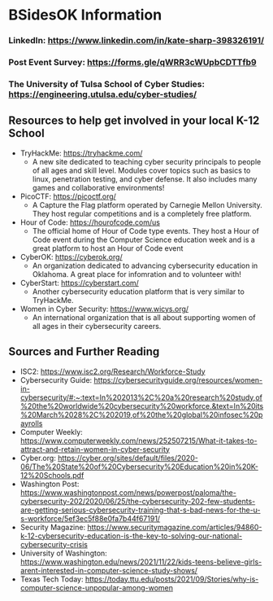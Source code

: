 # BSidesOK Information

### LinkedIn: https://www.linkedin.com/in/kate-sharp-398326191/
### Post Event Survey: https://forms.gle/qWRR3cWUpbCDTTfb9
### The University of Tulsa School of Cyber Studies: https://engineering.utulsa.edu/cyber-studies/

## Resources to help get involved in your local K-12 School
- TryHackMe: https://tryhackme.com/
  - A new site dedicated to teaching cyber security principals to people of all ages and skill level. Modules cover topics such as basics to linux, penetration testing, and cyber defense. It also includes many games and collaborative environments!
- PicoCTF: https://picoctf.org/
  - A Capture the Flag platform operated by Carnegie Mellon University. They host regular competitions and is a completely free platform.
- Hour of Code: https://hourofcode.com/us
  - The official home of Hour of Code type events. They host a Hour of Code event during the Computer Science education week and is a great platform to host an Hour of Code event
- CyberOK: https://cyberok.org/
  - An organization dedicated to advancing cybersecurity education in Oklahoma. A great place for infomration and to volunteer with!
- CyberStart: https://cyberstart.com/
  - Another cybersecurity education platform that is very similar to TryHackMe.
- Women in Cyber Security: https://www.wicys.org/
  - An international organization that is all about supporting women of all ages in their cybersecurity careers.  

## Sources and Further Reading
- ISC2: https://www.isc2.org/Research/Workforce-Study
- Cybersecurity Guide: https://cybersecurityguide.org/resources/women-in-cybersecurity/#:~:text=In%202013%2C%20a%20research%20study,of%20the%20worldwide%20cybersecurity%20workforce.&text=In%20its%20March%2028%2C%202019,of%20the%20global%20infosec%20payrolls
- Computer Weekly: https://www.computerweekly.com/news/252507215/What-it-takes-to-attract-and-retain-women-in-cyber-security 
- Cyber.org: https://cyber.org/sites/default/files/2020-06/The%20State%20of%20Cybersecurity%20Education%20in%20K-12%20Schools.pdf 
- Washington Post: https://www.washingtonpost.com/news/powerpost/paloma/the-cybersecurity-202/2020/06/25/the-cybersecurity-202-few-students-are-getting-serious-cybersecurity-training-that-s-bad-news-for-the-u-s-workforce/5ef3ec5f88e0fa7b44f67191/ 
- Security Magazine: https://www.securitymagazine.com/articles/94860-k-12-cybersecurity-education-is-the-key-to-solving-our-national-cybersecurity-crisis 
- University of Washington: https://www.washington.edu/news/2021/11/22/kids-teens-believe-girls-arent-interested-in-computer-science-study-shows/ 
- Texas Tech Today: https://today.ttu.edu/posts/2021/09/Stories/why-is-computer-science-unpopular-among-women 
